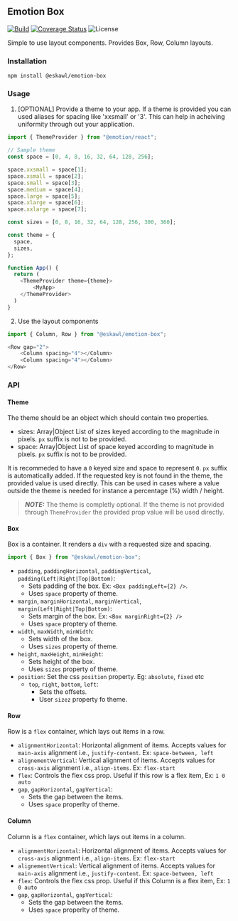 ## Emotion Box
[![Build](https://github.com/eskawl/emotion-box/actions/workflows/node.js.yml/badge.svg)](https://github.com/eskawl/emotion-box/actions/workflows/node.js.yml)
[![Coverage Status](https://coveralls.io/repos/github/eskawl/emotion-box/badge.svg?branch=main)](https://coveralls.io/github/eskawl/emotion-box?branch=main)
![License](https://img.shields.io/github/license/eskawl/emotion-box)



Simple to use layout components. Provides Box, Row, Column layouts.

### Installation

```npm install @eskawl/emotion-box```

### Usage

1. [OPTIONAL] Provide a theme to your app. If a theme is provided you can used aliases for spacing
like 'xxsmall' or '3'. This can help in acheiving uniformity through out your application.

```js
import { ThemeProvider } from "@emotion/react";

// Sample theme
const space = [0, 4, 8, 16, 32, 64, 128, 256];

space.xxsmall = space[1];
space.xsmall = space[2];
space.small = space[3];
space.medium = space[4];
space.large = space[5];
space.xlarge = space[6];
space.xxlarge = space[7];

const sizes = [0, 8, 16, 32, 64, 128, 256, 300, 360];

const theme = {
  space,
  sizes,
};

function App() {
  return (
    <ThemeProvider theme={theme}>
        <MyApp>
    </ThemeProvider>
  )
}
```

2. Use the layout components

```js
import { Column, Row } from "@eskawl/emotion-box";

<Row gap="2">
    <Column spacing="4"></Column>
    <Column spacing="4"></Column>
</Row>
```

### API

#### Theme
The theme should be an object which should contain two properties.
- sizes: Array|Object List of sizes keyed according to the magnitude in pixels. `px` suffix is not to be provided.
- space: Array|Object List of space keyed according to magnitude in pixels. `px` suffix is not to be provided.

It is recommeded to have a `0` keyed size and space to represent `0`. `px` suffix is automatically added.
If the requested key is not found in the theme, the provided value is used directly. This can be used in cases where a value
outside the theme is needed for instance a percentage (%) width / height.

> **_NOTE:_**  The theme is completly optional. If the theme is not provided through `ThemeProvider` the provided prop value will be used directly.

#### Box
Box is a container. It renders a `div` with a requested size and spacing.

```js
import { Box } from "@eskawl/emotion-box";
```

- `padding`, `paddingHorizontal`, `paddingVertical`, `padding(Left|Right|Top|Bottom)`: 
  - Sets padding of the box. Ex: `<Box paddingLeft={2} />`.
  - Uses `space` property of theme.
- `margin`, `marginHorizontal`, `marginVertical`, `margin(Left|Right|Top|Bottom)`: 
  - Sets margin of the box. Ex: `<Box marginRight={2} />`
  - Uses `space` proptery of theme.
- `width`, `maxWidth`, `minWidth`: 
  - Sets width of the box.
  - Uses `sizes` property of theme.
- `height`, `maxHeight`, `minHeight`: 
  - Sets height of the box.
  - Uses `sizes` property of theme.
- `position`: Set the css `position` property. Eg: `absolute`, `fixed` etc
  - `top`, `right`, `bottom`, `left`: 
    - Sets the offsets.
    - User `sizez` property fo theme.

#### Row
Row is a `flex` container, which lays out items in a row.
- `alignmentHorizontal`: Horizontal alignment of items. Accepts values for `main-axis` alignment i.e., `justify-content`. Ex: `space-between, left`
- `alignementVertical`: Vertical alignment of items. Accepts values for `cross-axis` alignment i.e., `align-items`. Ex: `flex-start`
- `flex`: Controls the flex css prop. Useful if this row is a flex item, Ex: `1 0 auto`
- `gap`, `gapHorizontal`, `gapVertical`: 
  - Sets the gap between the items.
  - Uses `space` properlty of theme.

#### Column
Column is a `flex` container, which lays out items in a column.
- `alignmentHorizontal`: Horizontal alignment of items. Accepts values for `cross-axis` alignment i.e., `align-items`. Ex: `flex-start`
- `alignementVertical`: Vertical alignment of items. Accepts values for `main-axis` alignment i.e., `justify-content`. Ex: `space-between, left`
- `flex`: Controls the flex css prop. Useful if this Column is a flex item, Ex: `1 0 auto`
- `gap`, `gapHorizontal`, `gapVertical`: 
  - Sets the gap between the items.
  - Uses `space` properlty of theme.